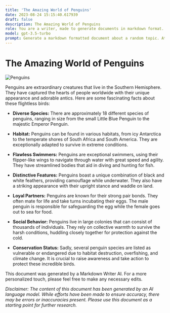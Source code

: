 ```yaml
---
title: 'The Amazing World of Penguins'
date: 2023-08-24 15:15:40.617939
draft: false
description: The Amazing World of Penguins
role: You are a writer, made to generate documents in markdown format. It is very important that all of the documents you generate are in valid markdown format.
model: gpt-3.5-turbo
prompt: Generate a markdown formatted document about a random topic. At the bottom, include a disclaimer explaining that the document was generated by you. The first line of the document should be the title. Make sure that the entire document is in proper markdown format, using a mix of various tags to make the document visually appealing.
---
```


# The Amazing World of Penguins

![Penguins](https://images.unsplash.com/photo-1571065026782-14dbdc822f62)

Penguins are extraordinary creatures that live in the Southern Hemisphere. They have captured the hearts of people worldwide with their unique appearance and adorable antics. Here are some fascinating facts about these flightless birds:

- **Diverse Species:** There are approximately 18 different species of penguins, ranging in size from the small Little Blue Penguin to the majestic Emperor Penguin.

- **Habitat:** Penguins can be found in various habitats, from icy Antarctica to the temperate shores of South Africa and South America. They are exceptionally adapted to survive in extreme conditions.

- **Flawless Swimmers:** Penguins are exceptional swimmers, using their flipper-like wings to navigate through water with great speed and agility. They have streamlined bodies that aid in diving and hunting for fish.

- **Distinctive Features:** Penguins boast a unique combination of black and white feathers, providing camouflage while underwater. They also have a striking appearance with their upright stance and waddle on land.

- **Loyal Partners:** Penguins are known for their strong pair bonds. They often mate for life and take turns incubating their eggs. The male penguin is responsible for safeguarding the egg while the female goes out to sea for food.

- **Social Behavior:** Penguins live in large colonies that can consist of thousands of individuals. They rely on collective warmth to survive the harsh conditions, huddling closely together for protection against the cold.

- **Conservation Status:** Sadly, several penguin species are listed as vulnerable or endangered due to habitat destruction, overfishing, and climate change. It is crucial to raise awareness and take action to protect these incredible birds.

This document was generated by a Markdown Writer AI. For a more personalized touch, please feel free to make any necessary edits.

*Disclaimer: The content of this document has been generated by an AI language model. While efforts have been made to ensure accuracy, there may be errors or inaccuracies present. Please use this document as a starting point for further research.*